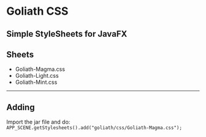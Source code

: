 # Goliath CSS
Simple StyleSheets for JavaFX
---
## Sheets
- Goliath-Magma.css
- Goliath-Light.css
- Goliath-Mint.css
---
## Adding

Import the jar file and do:
`APP_SCENE.getStylesheets().add("goliath/css/Goliath-Magma.css");`
